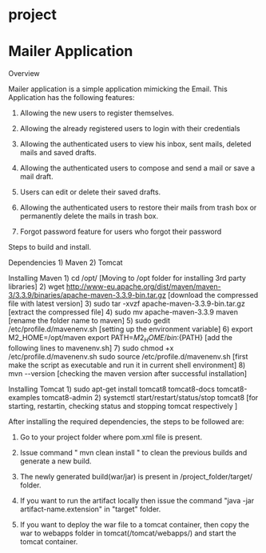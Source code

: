 # project 
# Mailer Application

Overview

Mailer application is a simple application mimicking the Email.
This Application has the following features:
 1) Allowing the new users to register themselves.
 
 2) Allowing the already registered users to login with their credentials
 
 3) Allowing the authenticated users to view his inbox, sent mails, deleted mails and saved   	drafts.
 
 4) Allowing the authenticated users to compose and send a mail or save a mail draft.
 
 5) Users can edit or delete their saved drafts.
   
 6) Allowing the authenticated users to restore their mails from trash box or permanently  	delete the mails in trash box.
 
 7) Forgot password feature for users who forgot their password 
   
   
  Steps to build and install.
  
  Dependencies
  	1) Maven
  	2) Tomcat
  
  Installing Maven
  	1) cd /opt/   [Moving to /opt folder for installing 3rd party libraries]
  	2) wget  http://www-eu.apache.org/dist/maven/maven-3/3.3.9/binaries/apache-maven-3.3.9-bin.tar.gz [download the compressed file with latest version]
  	3) sudo tar -xvzf apache-maven-3.3.9-bin.tar.gz  [extract the compressed file]
  	4) sudo mv apache-maven-3.3.9 maven  [rename the folder name to maven]
  	5) sudo gedit /etc/profile.d/mavenenv.sh [setting up the environment variable]
  	6) export M2_HOME=/opt/maven
       export PATH=${M2_HOME}/bin:${PATH}  [add the following lines to mavenenv.sh]
    7) sudo chmod +x /etc/profile.d/mavenenv.sh 
	   sudo source /etc/profile.d/mavenenv.sh  [first make the script as executable and run it in current shell environment]
	  8) mvn --version [checking the maven version after successful installation]
  	 
   Installing Tomcat
     1) sudo apt-get install tomcat8 tomcat8-docs tomcat8-examples tomcat8-admin
     2) systemctl start/restart/status/stop tomcat8 [for starting, restartin, checking status and stopping tomcat respectively ]
      
  	
  	
  After installing the required dependencies, the steps to be followed are: 	
  	
   1) Go to your project folder where pom.xml file is present.
   2) Issue command " mvn clean install " to clean the previous builds and generate a new build.
   3) The newly generated build(war/jar) is present in /project_folder/target/ folder.
   4) If you want to run the artifact locally then issue the command "java -jar artifact-name.extension" in "target" folder.
   
   5) If you want to deploy the war file to a tomcat container, then copy the war to webapps folder in tomcat(/tomcat/webapps/) and           start the tomcat container.   
